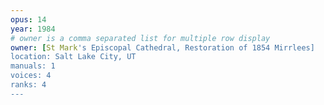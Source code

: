 ```yaml
---
opus: 14
year: 1984
# owner is a comma separated list for multiple row display
owner: [St Mark's Episcopal Cathedral, Restoration of 1854 Mirrlees]
location: Salt Lake City, UT
manuals: 1
voices: 4
ranks: 4
---
```

